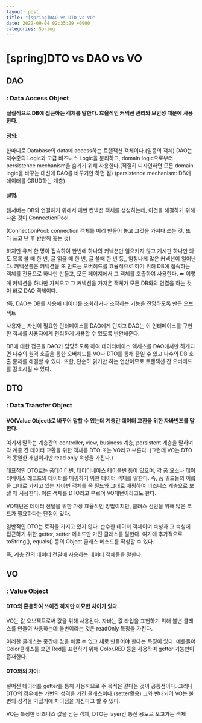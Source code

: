 ```yaml
---
layout: post
title: "[spring]DAO vs DTO vs VO"
date: 2022-09-04 02:35:29 +0900
categories: Spring
---
```


# [spring]DTO vs DAO vs VO
## DAO
### : Data Access Object
#### 실질적으로 DB에 접근하는 객체를 말한다. 효율적인 커넥션 관리와 보안성 때문에 사용한다.

#### 정의: 
한마디로 Database의 data에 access하는 트랜잭션 객체이다.(일종의 객체) DAO는 저수준의 Logic과 고급 비즈니스 Logic을 분리하고, domain logic으로부터 persistence mechanism을 숨기기 위해 사용한다.(적절히 디자인하면 모든 domain logic을 바꾸는 대신에 DAO를 바꾸기만 하면 됨)
(persistence mechanism: DB에 데이터를 CRUD하는 계층)

#### 설명:
웹서버는 DB와 연결하기 위해서 매번 컨넥션 객체를 생성하는데, 이것을 해결하기 위해 나온 것이 ConnectionPool.

(ConnectionPool: connection 객체를 미리 만들어 놓고 그것을 가져다 쓰는 것. 또 다 쓰고 난 후 반환해 놓는 것)

하지만 유저 한 명이 접속하여 한번에 하나의 커넥션만 일으키지 않고 게시판 하나만 봐도 목록 볼 때 한 번, 글 읽을 때 한 번, 글 쓸때 한 번 등,, 엄청나게 많은 커넥션이 일어난다. 커넥션풀은 커넥션을 또 만드는 오버헤드를 효율적으로 하기 위해 DB에 접속하는 객체를 전용으로 하나만 만들고, 모든 페이지에서 그 객체를 호출하여 사용한다. ➡️ 이렇게 커넥션을 하나만 가져오고 그 커넥션을 가져온 객체가 모든 DB와의 연결을 하는 것이 바로 DAO 객체이다.

❗️즉, DAO는 DB를 사용해 데이터를 조회하거나 조작하는 기능을 전담하도록 만든 오브젝트

사용자는 자신이 필요한 인터페이스를 DAO에게 던지고 DAO는 이 인터페이스를 구현한 객체를 사용자에게 편리하게 사용할 수 있도록 반환해준다.

DB에 대한 접근을 DAO가 담당하도록 하여 데이터베이스 액세스를 DAO에서만 하게되면 다수의 원격 호출을 통한 오버헤드를 VO나 DTO를 통해 줄일 수 있고 다수의 DB 호출 문제를 해결할 수 있다. 또한, 단순히 읽기만 하는 연산이므로 트랜잭션 간 오버헤드를 감소시킬 수 있다.

## DTO
### : Data Transfer Object
#### VO(Value Object)로 바꾸어 말할 수 있는데 계층간 데이터 교환을 위한 자바빈즈를 말한다.

여기서 말하는 계층간의 controller, view, business 계층, persistent 계층을 말하며 각 계층 간 데이터 교환을 위한 객체를 DTO 또는 VO라고 부른다.
(그런데 VO는 DTO와 동일한 개념이지만 read only 속성을 가진다.)

대표적인 DTO로는 폼데이터빈, 데이터베이스 테이블빈 등이 있으며, 각 폼 요소나 데이터베이스 레코드의 데이터를 매핑하기 위한 데이터 객체를 말한다.
즉, 폼 필드들의 이름을 그대로 가지고 있는 자바빈 객체를 폼 필드와 그대로 매핑하여 비즈니스 계층으로 보낼 때 사용한다. 이른 객체를 DTO라고 부르며 VO패턴이라고도 한다.

VO패턴은 데이터 전달을 위한 가장 효율적인 방법이지만, 클래스 선언을 위해 많은 코드가 필요하다는 단점이 있다.

일반적인 DTO는 로직을 가지고 있지 않다. 순수한 데이터 객체이며 속성과 그 속성에 접근하기 위한 getter, setter 메소드만 가진 클래스를 말한다. 여기에 추가적으로 toString(), equals() 등의 Object 클래스 메소드를 작성할 수 있다.

즉, 계층 간의 데이터 전달에 사용하는 데이터 객체들을 말한다.

## VO
### : Value Object
#### DTO와 혼용하여 쓰이긴 하지만 미묘한 차이가 있다.

VO는 값 오브젝트로써 값을 위해 사용된다. 자바는 값 타입을 표현하기 위해 불변 클래스를 만들어 사용하는데 불변이라는 것은 readOnly 특징을 가진다.

이러한 클래스는 중간에 값을 바꿀 수 없고 새로 만들어야 한다는 특징이 있다.
예를들어 Color클래스를 보면 Red를 표현하기 위해 Color.RED 등을 사용하며 getter 기능만이 존재한다.

#### DTO와의 차이:
넣어진 데이터를 getter를 통해 사용하므로 주 목적은 같다는 것이 공통점이다.
그러나 DTO의 경우에는 가변의 성격을 가진 클래스이다.(setter활용) 그와 반대되어 VO는 불변의 성격을 가졌기에 차이점을 가진다고 할 수 있다.

VO는 특정한 비즈니스 값을 담는 객체, DTO는 layer간 통신 용도로 오고가는 객체
